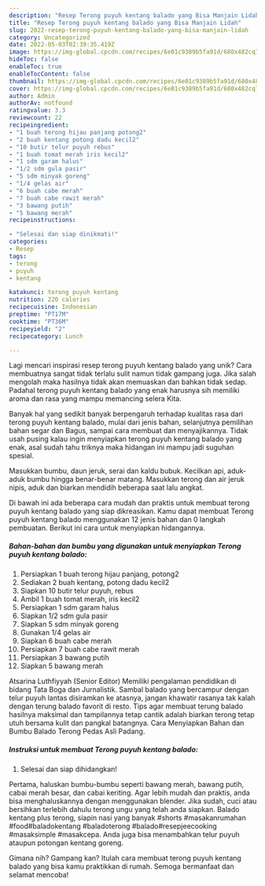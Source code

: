 ```yaml
---
description: "Resep Terong puyuh kentang balado yang Bisa Manjain Lidah"
title: "Resep Terong puyuh kentang balado yang Bisa Manjain Lidah"
slug: 2022-resep-terong-puyuh-kentang-balado-yang-bisa-manjain-lidah
category: Uncategorized
date: 2022-05-03T02:39:35.419Z
image: https://img-global.cpcdn.com/recipes/6e01c9389b5fa91d/680x482cq70/terong-puyuh-kentang-balado-foto-resep-utama.jpg
hideToc: false
enableToc: true
enableTocContent: false
thumbnail: https://img-global.cpcdn.com/recipes/6e01c9389b5fa91d/680x482cq70/terong-puyuh-kentang-balado-foto-resep-utama.jpg
cover: https://img-global.cpcdn.com/recipes/6e01c9389b5fa91d/680x482cq70/terong-puyuh-kentang-balado-foto-resep-utama.jpg
author: Admin
authorAv: notfound
ratingvalue: 3.3
reviewcount: 22
recipeingredient:
- "1 buah terong hijau panjang potong2"
- "2 buah kentang potong dadu kecil2"
- "10 butir telur puyuh rebus"
- "1 buah tomat merah iris kecil2"
- "1 sdm garam halus"
- "1/2 sdm gula pasir"
- "5 sdm minyak goreng"
- "1/4 gelas air"
- "6 buah cabe merah"
- "7 buah cabe rawit merah"
- "3 bawang putih"
- "5 bawang merah"
recipeinstructions:

- "Selesai dan siap dinikmati!"
categories:
- Resep
tags:
- terong
- puyuh
- kentang

katakunci: terong puyuh kentang 
nutrition: 220 calories
recipecuisine: Indonesian
preptime: "PT17M"
cooktime: "PT36M"
recipeyield: "2"
recipecategory: Lunch

---
```





Lagi mencari inspirasi resep terong puyuh kentang balado yang unik? Cara membuatnya sangat tidak terlalu sulit namun tidak gampang juga. Jika salah mengolah maka hasilnya tidak akan memuaskan dan bahkan tidak sedap. Padahal terong puyuh kentang balado yang enak harusnya sih memiliki aroma dan rasa yang mampu memancing selera Kita.





Banyak hal yang sedikit banyak berpengaruh terhadap kualitas rasa dari terong puyuh kentang balado, mulai dari jenis bahan, selanjutnya pemilihan bahan segar dan Bagus, sampai cara membuat dan menyajikannya. Tidak usah pusing kalau ingin menyiapkan terong puyuh kentang balado yang enak,      asal sudah tahu triknya maka hidangan ini mampu jadi suguhan spesial.














Masukkan bumbu, daun jeruk, serai dan kaldu bubuk. Kecilkan api, aduk-aduk bumbu hingga benar-benar matang. Masukkan terong dan air jeruk nipis, aduk dan biarkan mendidih beberapa saat lalu angkat.






Di bawah ini ada beberapa cara mudah dan praktis untuk membuat terong puyuh kentang balado yang siap dikreasikan. Kamu dapat membuat Terong puyuh kentang balado menggunakan 12 jenis bahan dan 0 langkah pembuatan. Berikut ini cara untuk menyiapkan hidangannya.

<!--inarticleads1-->

##### Bahan-bahan dan bumbu yang digunakan untuk menyiapkan Terong puyuh kentang balado:

1. Persiapkan 1 buah terong hijau panjang, potong2
1. Sediakan 2 buah kentang, potong dadu kecil2
1. Siapkan 10 butir telur puyuh, rebus
1. Ambil 1 buah tomat merah, iris kecil2
1. Persiapkan 1 sdm garam halus
1. Siapkan 1/2 sdm gula pasir
1. Siapkan 5 sdm minyak goreng
1. Gunakan 1/4 gelas air
1. Siapkan 6 buah cabe merah
1. Persiapkan 7 buah cabe rawit merah
1. Persiapkan 3 bawang putih
1. Siapkan 5 bawang merah


Atsarina Luthfiyyah (Senior Editor) Memiliki pengalaman pendidikan di bidang Tata Boga dan Jurnalistik. Sambal balado yang bercampur dengan telur puyuh lantas disiramkan ke atasnya, jangan khawatir rasanya tak kalah dengan terung balado favorit di resto. Tips agar membuat terung balado hasilnya maksimal dan tampilannya tetap cantik adalah biarkan terong tetap utuh bersama kulit dan pangkal batangnya. Cara Menyiapkan Bahan dan Bumbu Balado Terong Pedas Asli Padang. 

<!--inarticleads2-->

##### Instruksi untuk membuat Terong puyuh kentang balado:


1. Selesai dan siap dihidangkan!

Pertama, haluskan bumbu-bumbu seperti bawang merah, bawang putih, cabai merah besar, dan cabai keriting. Agar lebih mudah dan praktis, anda bisa menghaluskannya dengan menggunakan blender. Jika sudah, cuci atau bersihkan terlebih dahulu terong ungu yang telah anda siapkan. Balado kentang plus terong, siapin nasi yang banyak #shorts #masakanrumahan #food#baladokentang #baladoterong #balado#resepjeecooking #masaksimple #masakcepa. Anda juga bisa menambahkan telur puyuh ataupun potongan kentang goreng. 

Gimana nih? Gampang kan? Itulah cara membuat terong puyuh kentang balado yang bisa kamu praktikkan di rumah. Semoga bermanfaat dan selamat mencoba!
